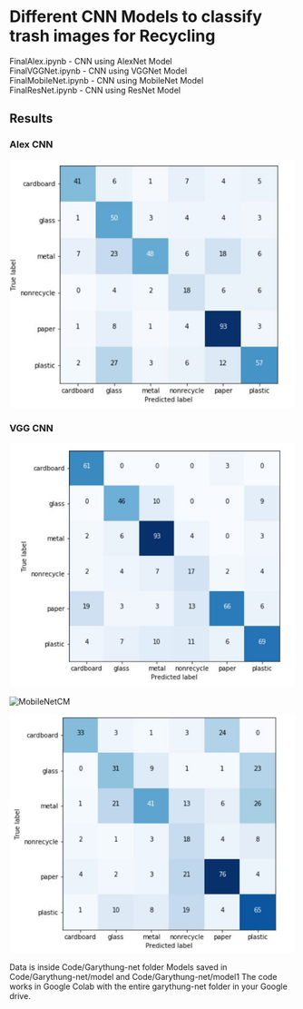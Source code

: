 # Different CNN Models to classify trash images for Recycling

FinalAlex.ipynb - CNN using AlexNet Model <br />
FinalVGGNet.ipynb - CNN using VGGNet Model <br />
FinalMobileNet.ipynb - CNN using MobileNet Model <br />
FinalResNet.ipynb - CNN using ResNet Model <br />

## Results

### Alex CNN

![AlexCM](Result/AlexCM.JPG)

### VGG CNN

![vggCM](Result/VGGCM.JPG)

![MobileNetCM](Result/MobileNetCM.JPG)

![ResNetCM](Result/ResNetCM.JPG)

Data is inside Code/Garythung-net folder
Models saved in Code/Garythung-net/model and Code/Garythung-net/model1
The code works in Google Colab with the entire garythung-net folder in your Google drive.

